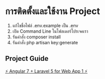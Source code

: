 # การติดตั้งและใช้งาน Project

1. แก้ไขชื่อไฟล์ .env.example เป็น .env
2. เปิด Command Line ในโฟลเดอร์โปรเจคเรา
3. รันคำสั่ง composer install
4. รันคำสั่ง php artisan key:generate


## Project Guide
[⚡ Angular 7 + Laravel 5 for Web App 1 ⚡](https://medium.com/@sirichai420/angular-7-laravel-5-for-web-app-1-3081cb5978f4)